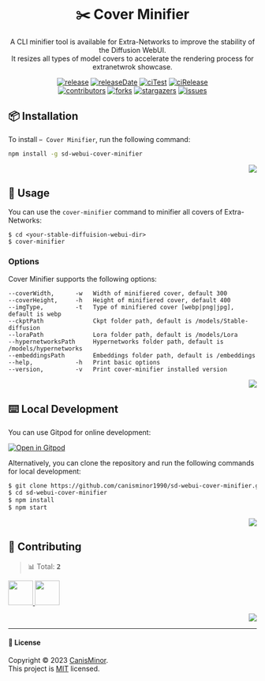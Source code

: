 <a name="readme-top"></a>

<div align="center">

<h1>✂️ Cover Minifier</h1>

A CLI minifier tool is available for Extra-Networks to improve the stability of the Diffusion WebUI. <br/>It resizes all types of model covers to accelerate the rendering process for extranetwrok showcase.

<!-- SHIELD GROUP -->

[![release][release-shield]][release-url] [![releaseDate][release-date-shield]][release-date-url] [![ciTest][ci-test-shield]][ci-test-url] [![ciRelease][ci-release-shield]][ci-release-url] <br/> [![contributors][contributors-shield]][contributors-url] [![forks][forks-shield]][forks-url] [![stargazers][stargazers-shield]][stargazers-url] [![issues][issues-shield]][issues-url]

</div>

## 📦 Installation

To install `️✂️ Cover Minifier`, run the following command:

```bash
npm install -g sd-webui-cover-minifier
```

<div align="right">

[![][back-to-top]](#readme-top)

</div>

## 🤯 Usage

You can use the `cover-minifier` command to minifier all covers of Extra-Networks:

```shell
$ cd <your-stable-diffuision-webui-dir>
$ cover-minifier
```

### Options

Cover Minifier supports the following options:

```shell
--coverWidth,      -w   Width of minifiered cover, default 300
--coverHeight,     -h   Height of minifiered cover, default 400
--imgType,         -t   Type of minifiered cover [webp|png|jpg], default is webp
--ckptPath              Ckpt folder path, default is /models/Stable-diffusion
--loraPath              Lora folder path, default is /models/Lora
--hypernetworksPath     Hypernetworks folder path, default is /models/hypernetworks
--embeddingsPath        Embeddings folder path, default is /embeddings
--help,            -h   Print basic options
--version,         -v   Print cover-minifier installed version
```

<div align="right">

[![][back-to-top]](#readme-top)

</div>

## ⌨️ Local Development

You can use Gitpod for online development:

[![Open in Gitpod](https://gitpod.io/button/open-in-gitpod.svg)][gitpod-url]

Alternatively, you can clone the repository and run the following commands for local development:

```bash
$ git clone https://github.com/canisminor1990/sd-webui-cover-minifier.git
$ cd sd-webui-cover-minifier
$ npm install
$ npm start
```

<div align="right">

[![][back-to-top]](#readme-top)

</div>

## 🤝 Contributing

<!-- CONTRIBUTION GROUP -->

> 📊 Total: <kbd>**2**</kbd>

<a href="https://github.com/canisminor1990" title="canisminor1990">
  <img src="https://avatars.githubusercontent.com/u/17870709?v=4" width="50" />
</a>
<a href="https://github.com/apps/dependabot" title="dependabot[bot]">
  <img src="https://avatars.githubusercontent.com/in/29110?v=4" width="50" />
</a>

<!-- CONTRIBUTION END -->

<div align="right">

[![][back-to-top]](#readme-top)

</div>

---

#### 📝 License

Copyright © 2023 [CanisMinor][profile-url]. <br /> This project is [MIT](./LICENSE) licensed.

<!-- LINK GROUP -->

[profile-url]: https://github.com/canisminor1990
[issues-url]: https://github.com/canisminor1990/sd-webui-cover-minifier/issues/new/choose
[gitpod-url]: https://gitpod.io/#https://github.com/canisminor1990/sd-webui-cover-minifier

<!-- SHIELD LINK GROUP -->

[back-to-top]: https://img.shields.io/badge/-BACK_TO_TOP-151515?style=flat-square

<!-- release -->

[release-shield]: https://img.shields.io/npm/v/sd-webui-cover-minifier?label=✂️%20NPM
[release-url]: https://www.npmjs.com/package/sd-webui-cover-minifier

<!-- releaseDate -->

[release-date-shield]: https://img.shields.io/github/release-date/canisminor1990/sd-webui-cover-minifier?style=flat
[release-date-url]: https://github.com/canisminor1990/sd-webui-cover-minifier/releases

<!-- ciTest -->

[ci-test-shield]: https://github.com/canisminor1990/sd-webui-cover-minifier/workflows/Test%20CI/badge.svg
[ci-test-url]: https://github.com/canisminor1990/sd-webui-cover-minifier/actions/workflows/test.yml

<!-- ciRelease -->

[ci-release-shield]: https://github.com/canisminor1990/sd-webui-cover-minifier/workflows/Build%20and%20Release/badge.svg
[ci-release-url]: https://github.com/canisminor1990/sd-webui-cover-minifier/actions/workflows/release.yml

<!-- contributors -->

[contributors-shield]: https://img.shields.io/github/contributors/canisminor1990/sd-webui-cover-minifier.svg?style=flat
[contributors-url]: https://github.com/canisminor1990/sd-webui-cover-minifier/graphs/contributors

<!-- forks -->

[forks-shield]: https://img.shields.io/github/forks/canisminor1990/sd-webui-cover-minifier.svg?style=flat
[forks-url]: https://github.com/canisminor1990/sd-webui-cover-minifier/network/members

<!-- stargazers -->

[stargazers-shield]: https://img.shields.io/github/stars/canisminor1990/sd-webui-cover-minifier.svg?style=flat
[stargazers-url]: https://github.com/canisminor1990/sd-webui-cover-minifier/stargazers

<!-- issues -->

[issues-shield]: https://img.shields.io/github/issues/canisminor1990/sd-webui-cover-minifier.svg?style=flat
[issues-url]: https://img.shields.io/github/issues/canisminor1990/sd-webui-cover-minifier.svg?style=flat
